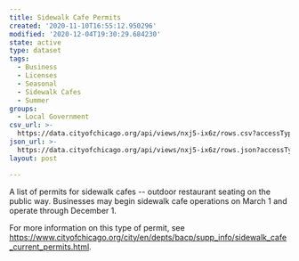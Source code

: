```yaml
---
title: Sidewalk Cafe Permits
created: '2020-11-10T16:55:12.950296'
modified: '2020-12-04T19:30:29.684230'
state: active
type: dataset
tags:
  - Business
  - Licenses
  - Seasonal
  - Sidewalk Cafes
  - Summer
groups:
  - Local Government
csv_url: >-
  https://data.cityofchicago.org/api/views/nxj5-ix6z/rows.csv?accessType=DOWNLOAD
json_url: >-
  https://data.cityofchicago.org/api/views/nxj5-ix6z/rows.json?accessType=DOWNLOAD
layout: post

---
```

A list of permits for sidewalk cafes -- outdoor restaurant seating on the public way.  Businesses may begin sidewalk cafe operations on March 1 and operate through December 1.

For more information on this type of permit, see https://www.cityofchicago.org/city/en/depts/bacp/supp_info/sidewalk_cafe_current_permits.html.
